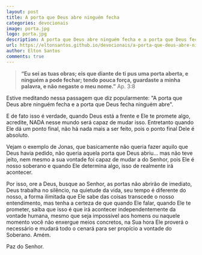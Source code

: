```yaml
---
layout: post
title: A porta que Deus abre ninguém fecha
categories: devocionais
image: porta.jpg
logo: porta.jpg
description: A porta que Deus abre ninguém fecha e a porta que Deus fecha ninguém abre.
url: https://eltonsantos.github.io/devocionais/a-porta-que-deus-abre-ninguem-fecha/
author: Elton Santos
comments: true
---
```



>__“Eu sei as tuas obras; eis que diante de ti pus uma porta aberta, e ninguém a pode fechar; tendo pouca força, guardaste a minha palavra, e não negaste o meu nome.”__
  Ap. 3:8

<p class="intro"><span class="dropcap">E</span>stive meditando nessa passagem que diz popularmente: "A porta que Deus abre ninguém fecha e a porta que Deus fecha ninguém abre".</p>

E de fato isso é verdade, quando Deus está a frente e Ele te promete algo, acredite, NADA nesse mundo será capaz de mudar isso. Entretanto quando Ele dá um ponto final, não há nada mais a ser feito, pois o ponto final Dele é absoluto.

Vejam o exemplo de Jonas, que basicamente não queria fazer aquilo que Deus havia pedido, não queria aquela porta que Deus abriu... mas não teve jeito, nem mesmo a sua vontade foi capaz de mudar a do Senhor, pois Ele é nosso soberano e quando Ele determina algo, isso de realmente irá acontecer.

Por isso, ore a Deus, busque ao Senhor, as portas não abrirão de imediato, Deus trabalha no silêncio, na quietude da vida, seu tempo é diferente do nosso, a forma ilimitada que Ele sabe das coisas transcede o nosso entendimento, mas tenha a certeza de que quando Ele falar, quando Ele te prometer, saiba que isso é que irá acontecer independentemente da vontade humana, mesmo que seja impossível aos homens ou naquele momento você não enxergue meios concretos, na Sua hora Ele proverá o necessário e mudará todo o cenará para ser propício a vontade do Soberano. Amém.

Paz do Senhor.